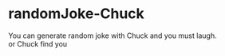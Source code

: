 # randomJoke-Chuck

You can generate random joke with Chuck and you must laugh.        
or Chuck find you

